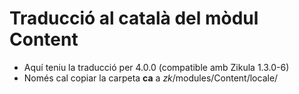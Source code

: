 Traducció al català del mòdul **Content**
=========================================
- Aquí teniu la traducció per 4.0.0 (compatible amb Zikula 1.3.0-6)
- Només cal copiar la carpeta **ca** a *zk*/modules/Content/locale/
